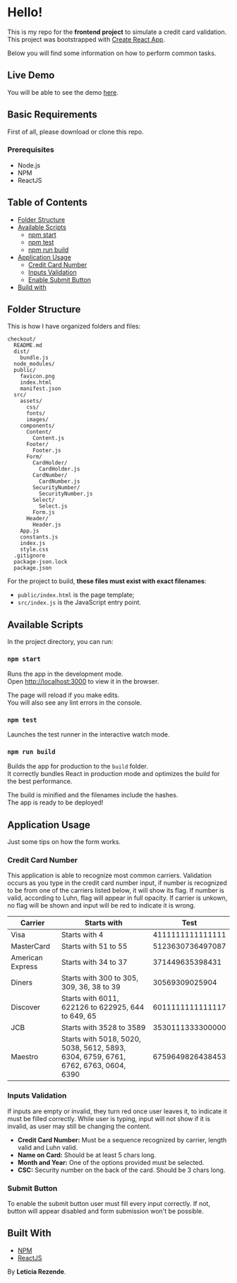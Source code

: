 # Hello!

This is my repo for the **frontend project** to simulate a credit card validation. This project was bootstrapped with [Create React App](https://github.com/facebookincubator/create-react-app).

Below you will find some information on how to perform common tasks.<br>

## Live Demo

You will be able to see the demo [here](https://leticiarezende.com/symbio).

## Basic Requirements

First of all, please download or clone this repo.

### Prerequisites
- Node.js
- NPM
- ReactJS

## Table of Contents

- [Folder Structure](#folder-structure)
- [Available Scripts](#available-scripts)
  - [npm start](#npm-start)
  - [npm test](#npm-test)
  - [npm run build](#npm-run-build)
- [Application Usage](#application-usage)
  - [Credit Card Number](#credit-card-number)
  - [Inputs Validation](inputs-validation)
  - [Enable Submit Button](#enable-submit-button)
- [Build with](#build-with)


## Folder Structure

This is how I have organized folders and files:

```
checkout/
  README.md
  dist/
    bundle.js
  node_modules/
  public/
    favicon.png
    index.html
    manifest.json
  src/
    assets/
      css/
      fonts/
      images/
    components/
      Content/
        Content.js
      Footer/
        Footer.js
      Form/
        CardHolder/
          CardHolder.js
        CardNumber/
          CardNumber.js
        SecurityNumber/
          SecurityNumber.js
        Select/
          Select.js
        Form.js
      Header/
        Header.js
    App.js
    constants.js
    index.js
    style.css
  .gitignore
  package-json.lock
  package.json
```

For the project to build, **these files must exist with exact filenames**:

* `public/index.html` is the page template;
* `src/index.js` is the JavaScript entry point.


## Available Scripts

In the project directory, you can run:

### `npm start`

Runs the app in the development mode.<br>
Open [http://localhost:3000](http://localhost:3000) to view it in the browser.

The page will reload if you make edits.<br>
You will also see any lint errors in the console.

### `npm test`

Launches the test runner in the interactive watch mode.<br>

### `npm run build`

Builds the app for production to the `build` folder.<br>
It correctly bundles React in production mode and optimizes the build for the best performance.

The build is minified and the filenames include the hashes.<br>
The app is ready to be deployed!

## Application Usage

Just some tips on how the form works.

### Credit Card Number

This application is able to recognize most common carriers. Validation occurs as you type in the credit card number input, if number is recognized to be from one of the carriers listed below, it will show its flag. If number is valid, according to Luhn, flag will appear in full opacity. If carrier is unkown, no flag will be shown and input will be red to indicate it is wrong.

| Carrier             | Starts with | Test |
| -------------       | ------------- | ------------- |
| Visa                |  Starts with 4  |  4111111111111111
| MasterCard          |  Starts with 51 to 55  | 5123630736497087
| American Express    |  Starts with 34 to 37  | 371449635398431 
| Diners              |  Starts with 300 to 305, 309, 36, 38 to 39  | 30569309025904
| Discover            |  Starts with 6011, 622126 to 622925, 644 to 649, 65  | 6011111111111117
| JCB                 |  Starts with 3528 to 3589  | 3530111333300000
| Maestro             |  Starts with 5018, 5020, 5038, 5612, 5893, 6304, 6759, 6761, 6762, 6763, 0604, 6390  | 6759649826438453

### Inputs Validation

If inputs are empty or invalid, they turn red once user leaves it, to indicate it must be filled correctly. While user is typing, input will not show if it is invalid, as user may still be changing the content.

* **Credit Card Number:** Must be a sequence recognized by carrier, length valid and Luhn valid.
* **Name on Card:** Should be at least 5 chars long.
* **Month and Year:** One of the options provided must be selected.
* **CSC:** Security number on the back of the card. Should be 3 chars long.

### Submit Button

To enable the submit button user must fill every input correctly. If not, button will appear disabled and form submission won't be possible.

## Built With

* [NPM](https://npmjs.com/en/) 
* [ReactJS](https://reactjs.org/)

By **Leticia Rezende**.